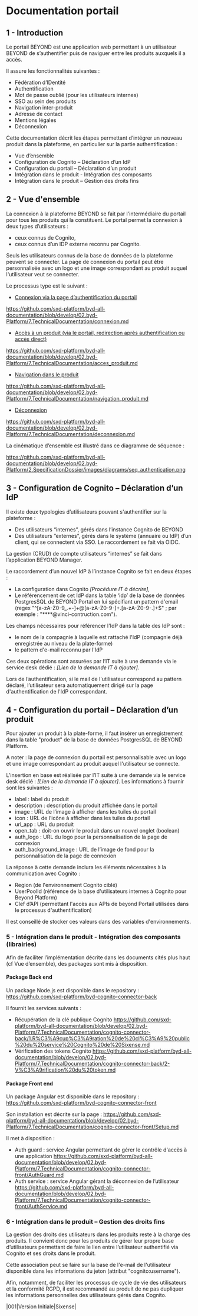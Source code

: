 # Documentation portail

## 1 - Introduction  

Le portail BEYOND est une application web permettant à un utilisateur BEYOND de s’authentifier puis de naviguer entre les produits auxquels il a accès.

Il assure les fonctionnalités suivantes :

- Fédération d’IDentité
- Authentification
- Mot de passe oublié (pour les utilisateurs internes)
- SSO au sein des produits
- Navigation inter-produit
- Adresse de contact
- Mentions légales
- Déconnexion

Cette documentation décrit les étapes permettant d’intégrer un nouveau produit dans la plateforme, en particulier sur la partie authentification :

- Vue d’ensemble
- Configuration de Cognito – Déclaration d’un IdP
- Configuration du portail – Déclaration d’un produit
- Intégration dans le produit - Intégration des composants
- Intégration dans le produit – Gestion des droits fins

## 2 - Vue d'ensemble

La connexion à la plateforme BEYOND se fait par l'intermédiaire du portail pour tous les produits qui la constituent.
Le portal permet la connexion à deux types d’utilisateurs :

- ceux connus de Cognito,
- ceux connus d’un IDP externe reconnu par Cognito.

Seuls les utilisateurs connus de la base de données de la plateforme peuvent se connecter.
La page de connexion du portail peut être personnalisée avec un logo et une image correspondant au produit auquel l'utilisateur veut se connecter.

Le processus type est le suivant :

- [Connexion via la page d’authentification du portail](./connexion.md)

<https://github.com/sxd-platform/byd-all-documentation/blob/develop/02.byd-Platform/7.TechnicalDocumentation/connexion.md>

- [Accès à un produit (via le portail, redirection après authentification ou accès direct)](./acces_produit.md)

<https://github.com/sxd-platform/byd-all-documentation/blob/develop/02.byd-Platform/7.TechnicalDocumentation/acces_produit.md>

- [Navigation dans le produit](./navigation_produit.md)

<https://github.com/sxd-platform/byd-all-documentation/blob/develop/02.byd-Platform/7.TechnicalDocumentation/navigation_produit.md>

- [Déconnexion](./deconnexion.md)

<https://github.com/sxd-platform/byd-all-documentation/blob/develop/02.byd-Platform/7.TechnicalDocumentation/deconnexion.md>


La cinématique d’ensemble est illustré dans ce diagramme de séquence :

<https://github.com/sxd-platform/byd-all-documentation/blob/develop/02.byd-Platform/2.SpecificationDossier/images/diagrams/seq_authentication.png>

## 3 - Configuration de Cognito – Déclaration d’un IdP

Il existe deux typologies d’utilisateurs pouvant s'authentifier sur la plateforme :

- Des utilisateurs “internes”, gérés dans l’instance Cognito de BEYOND
- Des utilisateurs ”externes”, gérés dans le système (annuaire ou IdP) d’un client, qui se connectent via SSO. Le raccordement se fait via OIDC.

La gestion (CRUD) de compte utilisateurs “internes” se fait dans l’application BEYOND Manager.

Le raccordement d’un nouvel IdP à l’instance Cognito se fait en deux étapes :

- La configuration dans Cognito *[Procédure IT à décrire]*,
- Le référencement de cet IdP dans la table ‘idp’ de la base de données PostgresSQL de BEYOND Portal en lui spécifiant un pattern d'email (regex "^[a-zA-Z0-9_.+-]+@[a-zA-Z0-9-]+.[a-zA-Z0-9-.]+$" ; par exemple : "****@vinci-contruction.com").

Les champs nécessaires pour référencer l'IdP dans la table des IdP sont :

- le nom de la compagnie à laquelle est rattaché l'IdP (compagnie déjà enregistrée au niveau de la plate-forme)
- le pattern d'e-mail reconnu par l'IdP

Ces deux opérations sont assurées par l’IT suite à une demande via le service desk dédié : *[Lien de la demande IT à ajouter]*.

Lors de l’authentification, si le mail de l'utilisateur correspond au pattern déclaré, l’utilisateur sera automatiquement dirigé sur la page d'authentification de l'IdP correspondant.

## 4 - Configuration du portail – Déclaration d’un produit

Pour ajouter un produit à la plate-forme, il faut insérer un enregistrement dans la table "product" de la base de données PostgresSQL de BEYOND Platform.

A noter : la page de connexion du portail est personnalisable avec un logo et une image correspondant au produit auquel l'utilisateur se connecte.

L’insertion en base est réalisée par l’IT suite à une demande via le service desk dédié : *[Lien de la demande IT à ajouter]*.
Les informations à fournir sont les suivantes :

- label : label du produit
- description : description du produit affichée dans le portail
- image : URL de l’image à afficher dans les tuiles du portail
- icon : URL de l’icône à afficher dans les tuiles du portail
- url_app : URL du produit
- open_tab : doit-on ouvrir le produit dans un nouvel onglet (boolean)
- auth_logo : URL du logo pour la personnalisation de la page de connexion
- auth_background_image : URL de l’image de fond pour la personnalisation de la page de connexion

La réponse à cette demande inclura les éléments nécessaires à la communication avec Cognito :

- Region (de l'environnement Cognito ciblé)
- UserPoolId (référence de la base d'utilisateurs internes à Cognito pour Beyond Platform)
- Clef d’API (permettant l'accès aux APIs de beyond Portail utilisées dans le processus d'authentification)

Il est conseillé de stocker ces valeurs dans des variables d'environnements.

### 5 - Intégration dans le produit - Intégration des composants (librairies)

Afin de faciliter l’implémentation décrite dans les documents cités plus haut (cf Vue d’ensemble), des packages sont mis à disposition.

#### Package Back end

Un package Node.js est disponible dans le repository : <https://github.com/sxd-platform/byd-cognito-connector-back>

Il fournit les services suivants :

- Récupération de la clé publique Cognito <https://github.com/sxd-platform/byd-all-documentation/blob/develop/02.byd-Platform/7.TechnicalDocumentation/cognito-connector-back/1.R%C3%A9cup%C3%A9ration%20de%20cl%C3%A9%20public%20du%20service%20Cognito%20de%20Sixense.md>
- Vérification des tokens Cognito <https://github.com/sxd-platform/byd-all-documentation/blob/develop/02.byd-Platform/7.TechnicalDocumentation/cognito-connector-back/2-V%C3%A9rification%20du%20token.md>

#### Package Front end

Un package Angular est disponible dans le repository : <https://github.com/sxd-platform/byd-cognito-connector-front>

Son installation est décrite sur la page : <https://github.com/sxd-platform/byd-all-documentation/blob/develop/02.byd-Platform/7.TechnicalDocumentation/cognito-connector-front/Setup.md>

Il met à disposition :

- Auth guard : service Angular permettant de gérer le contrôle d'accès à une application <https://github.com/sxd-platform/byd-all-documentation/blob/develop/02.byd-Platform/7.TechnicalDocumentation/cognito-connector-front/AuthGuard.md>
- Auth service : service Angular gérant la déconnexion de l’utilisateur <https://github.com/sxd-platform/byd-all-documentation/blob/develop/02.byd-Platform/7.TechnicalDocumentation/cognito-connector-front/AuthService.md>

### 6 - Intégration dans le produit – Gestion des droits fins

La gestion des droits des utilisateurs dans les produits reste à la charge des produits.
Il convient donc pour les produits de gérer leur propre base d’utilisateurs permettant de faire le lien entre l’utilisateur authentifié via Cognito et ses droits dans le produit.

Cette association peut se faire sur la base de l'e-mail de l'utilisateur disponible dans les informations du jeton (attribut "cognito:username").

Afin, notamment, de faciliter les processus de cycle de vie des utilisateurs et la conformité RGPD, il est recommandé au produit de ne pas dupliquer les informations personnelles des utilisateurs gérés dans Cognito.

|001|Version Initiale|Sixense|
